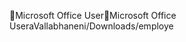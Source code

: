 Microsoft Office User                                 M i c r o s o f t   O f f i c e   U s e r   a V a l l a b h a n e n i / D o w n l o a d s / e m p l o y e 